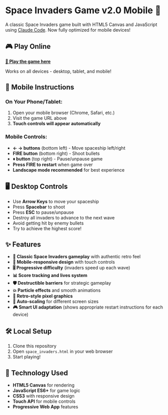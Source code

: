 # Space Invaders Game v2.0 Mobile 📱

A classic Space Invaders game built with HTML5 Canvas and JavaScript using [Claude Code](https://docs.anthropic.com/en/docs/claude-code/setup). Now fully optimized for mobile devices!

## 🎮 Play Online

**[🚀 Play the game here](https://hslhuang123.github.io/space-invaders/)**

Works on all devices - desktop, tablet, and mobile!

## 📱 Mobile Instructions

### On Your Phone/Tablet:
1. Open your mobile browser (Chrome, Safari, etc.)
2. Visit the game URL above
3. **Touch controls will appear automatically**

### Mobile Controls:
- **← → buttons** (bottom left) - Move spaceship left/right
- **FIRE button** (bottom right) - Shoot bullets  
- **⏸ button** (top right) - Pause/unpause game
- **Press FIRE to restart** when game over
- **Landscape mode recommended** for best experience

## 🖥️ Desktop Controls

- Use **Arrow Keys** to move your spaceship
- Press **Spacebar** to shoot
- Press **ESC** to pause/unpause
- Destroy all invaders to advance to the next wave
- Avoid getting hit by enemy bullets
- Try to achieve the highest score!

## ✨ Features

- **🎯 Classic Space Invaders gameplay** with authentic retro feel
- **📱 Mobile-responsive design** with touch controls
- **🎚️ Progressive difficulty** (invaders speed up each wave)
- **📊 Score tracking and lives system**
- **🛡️ Destructible barriers** for strategic gameplay
- **💥 Particle effects** and smooth animations
- **🎨 Retro-style pixel graphics**
- **🔄 Auto-scaling** for different screen sizes
- **🎮 Smart UI adaptation** (shows appropriate restart instructions for each device)

## 🛠️ Local Setup

1. Clone this repository
2. Open `space_invaders.html` in your web browser
3. Start playing!

## 🔧 Technology Used

- **HTML5 Canvas** for rendering
- **JavaScript ES6+** for game logic
- **CSS3** with responsive design
- **Touch API** for mobile controls
- **Progressive Web App** features